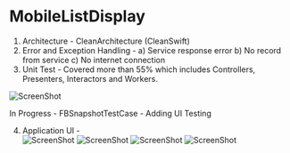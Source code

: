 # MobileListDisplay

1) Architecture - CleanArchitecture (CleanSwift)
2) Error and Exception Handling - 
              a) Service response error 
              b) No record from service
              c) No internet connection
3) Unit Test - Covered more than 55% which includes Controllers, Presenters, Interactors and Workers.

![ScreenShot](https://github.com/gunjankumr/MobileListDisplay/Screenshots/unit-test.png?raw=true "Unit-Test")

In Progress - FBSnapshotTestCase - Adding UI Testing

4) Application UI -  
![ScreenShot](https://github.com/gunjankumr/MobileListDisplay/Screenshots/mobileList.png?raw=true "Mobile List")
![ScreenShot](https://github.com/gunjankumr/MobileListDisplay/Screenshots/sortOptions.png?raw=true "Sort Options")
![ScreenShot](https://github.com/gunjankumr/MobileListDisplay/Screenshots/favList.png?raw=true "Favourite List")
![ScreenShot](https://github.com/gunjankumr/MobileListDisplay/Screenshots/detailInfo.png?raw=true "Detail Info")
